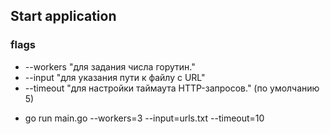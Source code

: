 ## Start application
### flags 
- --workers "для задания числа горутин."
- --input "для указания пути к файлу с URL"
- --timeout "для настройки таймаута HTTP-запросов." (по умолчанию 5)

* go run main.go --workers=3 --input=urls.txt --timeout=10